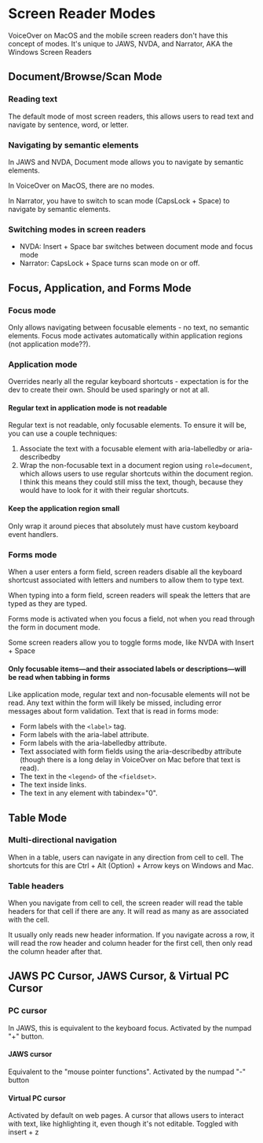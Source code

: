 # Screen Reader Modes

VoiceOver on MacOS and the mobile screen readers don't have this concept of modes. It's unique to JAWS, NVDA, and Narrator, AKA the Windows Screen Readers

## Document/Browse/Scan Mode

### Reading text

The default mode of most screen readers, this allows users to read text and navigate by sentence, word, or letter.

### Navigating by semantic elements

In JAWS and NVDA, Document mode allows you to navigate by semantic elements.

In VoiceOver on MacOS, there are no modes.

In Narrator, you have to switch to scan mode (CapsLock + Space) to navigate by semantic elements.

### Switching modes in screen readers

- NVDA: Insert + Space bar switches between document mode and focus mode
- Narrator: CapsLock + Space turns scan mode on or off.

## Focus, Application, and Forms Mode

### Focus mode

Only allows navigating between focusable elements - no text, no semantic elements. Focus mode activates automatically within application regions (not application mode??).

### Application mode

Overrides nearly all the regular keyboard shortcuts - expectation is for the dev to create their own. Should be used sparingly or not at all.

#### Regular text in application mode is not readable

Regular text is not readable, only focusable elements. To ensure it will be, you can use a couple techniques:

1. Associate the text with a focusable element with aria-labelledby or aria-describedby
2. Wrap the non-focusable text in a document region using `role=document`, which allows users to use regular shortcuts within the document region. I think this means they could still miss the text, though, because they would have to look for it with their regular shortcuts.

#### Keep the application region small

Only wrap it around pieces that absolutely must have custom keyboard event handlers.

### Forms mode

When a user enters a form field, screen readers disable all the keyboard shortcust associated with letters and numbers to allow them to type text.

When typing into a form field, screen readers will speak the letters that are typed as they are typed.

Forms mode is activated when you focus a field, not when you read through the form in document mode.

Some screen readers allow you to toggle forms mode, like NVDA with Insert + Space

#### Only focusable items—and their associated labels or descriptions—will be read when tabbing in forms

Like application mode, regular text and non-focusable elements will not be read. Any text within the form will likely be missed, including error messages about form validation. Text that is read in forms mode:

- Form labels with the `<label>` tag.
- Form labels with the aria-label attribute.
- Form labels with the aria-labelledby attribute.
- Text associated with form fields using the aria-describedby attribute (though there is a long delay in VoiceOver on Mac before that text is read).
- The text in the `<legend>` of the `<fieldset>`.
- The text inside links.
- The text in any element with tabindex="0".

## Table Mode

### Multi-directional navigation

When in a table, users can navigate in any direction from cell to cell. The shortcuts for this are Ctrl + Alt (Option) + Arrow keys on Windows and Mac.

### Table headers

When you navigate from cell to cell, the screen reader will read the table headers for that cell if there are any. It will read as many as are associated with the cell.

It usually only reads new header information. If you navigate across a row, it will read the row header and column header for the first cell, then only read the column header after that.

## JAWS PC Cursor, JAWS Cursor, & Virtual PC Cursor

### PC cursor

In JAWS, this is equivalent to the keyboard focus. Activated by the numpad "+" button.

#### JAWS cursor

Equivalent to the "mouse pointer functions". Activated by the numpad "-" button

#### Virtual PC cursor

Activated by default on web pages. A cursor that allows users to interact with text, like highlighting it, even though it's not editable. Toggled with insert + z